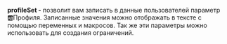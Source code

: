 
**profileSet -** позволит вам записать в данные пользователей параметр 🆎Профиля. Записанные значения можно отображать в тексте с помощью переменных и макросов. Так же эти параметры можно использовать для создания ограничений.







